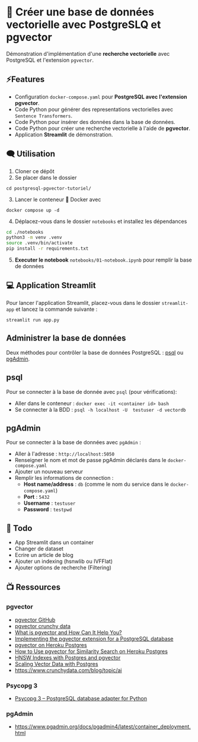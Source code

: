# 🔎 Créer une base de données vectorielle avec PostgreSLQ et pgvector

Démonstration d'implémentation d'une **recherche vectorielle** avec PostgreSQL et l'extension `pgvector`. 

## ⚡Features

- Configuration `docker-compose.yaml` pour **PostgreSQL avec l'extension pgvector**.
- Code Python pour générer des representations vectorielles avec `Sentence Transformers`.
- Code Python pour insérer des données dans la base de données.
- Code Python pour créer une recherche vectorielle à l'aide de **pgvector**.
- Application **Streamlit** de démonstration.

## 🗨️ Utilisation

1. Cloner ce dépôt
2. Se placer dans le dossier
```
cd postgresql-pgvector-tutoriel/
```
3. Lancer le conteneur 🐳 Docker avec
```
docker compose up -d
```
4. Déplacez-vous dans le dossier `notebooks` et installez les dépendances 

```bash
cd ./notebooks
python3 -m venv .venv
source .venv/bin/activate
pip install -r requirements.txt
```

5. **Executer le notebook** `notebooks/01-notebook.ipynb` pour remplir la base de données


## 💻 Application Streamlit

Pour lancer l'application Streamlit, placez-vous dans le dossier `streamlit-app` et lancez la commande suivante :

```
streamlit run app.py
```

## Administrer la base de données

Deux méthodes pour contrôler la base de données PostgreSQL : [psql](https://docs.postgresql.fr/12/app-psql.html) ou [pgAdmin](https://www.pgadmin.org/).

## psql

Pour se connecter à la base de donnée avec `psql` (pour vérifications):
- Aller dans le conteneur : `docker exec -it <container id> bash`
- Se connecter à la BDD : `psql -h localhost -U  testuser -d vectordb`

## pgAdmin

Pour se connecter à la base de données avec `pgAdmin` : 

- Aller à l'adresse : `http://localhost:5050`
- Renseigner le nom et mot de passe pgAdmin déclarés dans le `docker-compose.yaml`
- Ajouter un nouveau serveur 
- Remplir les informations de connection : 
  - **Host name/address** : `db` (comme le nom du service dans le `docker-compose.yaml`)
  - **Port** : `5432`
  - **Username** : `testuser`
  - **Password** : `testpwd`

## 📑 Todo 
 
- App Streamlit dans un container
- Changer de dataset
- Ecrire un article de blog
- Ajouter un indexing (hsnwlib ou IVFFlat)
- Ajouter options de recherche (Filtering)

## 📺 Ressources 

### pgvector

- [pgvector GitHub](https://github.com/pgvector/pgvector)
- [pgvector crunchy data](https://access.crunchydata.com/documentation/pgvector/0.5.1/)
- [What is pgvector and How Can It Help You?](https://www.enterprisedb.com/blog/what-is-pgvector)
- [Implementing the pgvector extension for a PostgreSQL database](https://medium.com/@johannes.ocean/setting-up-a-postgres-database-with-the-pgvector-extension-10ab7ff212cc)
- [pgvector on Heroku Postgres](https://devcenter.heroku.com/articles/pgvector-heroku-postgres#negative-inner-product)
- [How to Use pgvector for Similarity Search on Heroku Postgres](https://blog.heroku.com/pgvector-for-similarity-search-on-heroku-postgres)
- [HNSW Indexes with Postgres and pgvector](https://www.crunchydata.com/blog/hnsw-indexes-with-postgres-and-pgvector)
- [Scaling Vector Data with Postgres](https://www.crunchydata.com/blog/scaling-vector-data-with-postgres)
- https://www.crunchydata.com/blog/topic/ai

### Psycopg 3

- [Psycopg 3 – PostgreSQL database adapter for Python](https://www.psycopg.org/psycopg3/docs/basic/usage.html)

### pgAdmin

- https://www.pgadmin.org/docs/pgadmin4/latest/container_deployment.html
